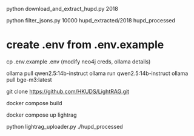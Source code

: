 


python download_and_extract_hupd.py 2018

<!-- python filtering/filter_g06_patents_optimized.py hupd_extracted/2018 -->

python filter_jsons.py 10000 hupd_extracted/2018 hupd_processed

<!-- python lightrag_integration/create_env.py -->

# create .env from .env.example
cp .env.example .env
(modify neo4j creds, ollama details)

<!-- (On ollama runpod server) -->
ollama pull qwen2.5:14b-instruct
ollama run qwen2.5:14b-instruct
ollama pull bge-m3:latest

<!-- (on codespace) -->
git clone https://github.com/HKUDS/LightRAG.git

<!-- This will create a folder LightRAG. Now we build it using the docker compose yaml file outside, which already has this folder mentioned -->
docker compose build

<!-- Terminal 1 -->
<!-- DozerDB -->
<!-- docker compose up neo4j -->

docker compose up lightrag

python lightrag_uploader.py ./hupd_processed

